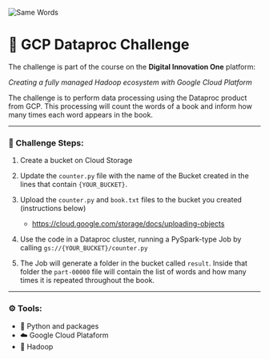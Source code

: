![Same Words](https://user-images.githubusercontent.com/57842220/126855264-8fdfcf81-765a-4169-a7b5-dd97cf0e6122.png)
# 📖 GCP Dataproc Challenge

The challenge is part of the course on the __Digital Innovation One__ platform:

*Creating a fully managed Hadoop ecosystem with Google Cloud Platform*

The challenge is to perform data processing using the Dataproc product from GCP. This processing will count the words of a book and inform how many times each word appears in the book.

---

### 📝 Challenge Steps:

1. Create a bucket on Cloud Storage
1. Update the ```counter.py``` file with the name of the Bucket created in the lines that contain ```{YOUR_BUCKET}```.
1. Upload the ```counter.py``` and ```book.txt``` files to the bucket you created (instructions below)
     - https://cloud.google.com/storage/docs/uploading-objects

1. Use the code in a Dataproc cluster, running a PySpark-type Job by calling ```gs://{YOUR_BUCKET}/counter.py```
1. The Job will generate a folder in the bucket called ```result```. Inside that folder the ```part-00000``` file will contain the list of words and how many times it is repeated throughout the book.

---

### ⚙️ Tools:

- 🐍 Python and packages
- ☁️ Google Cloud Plataform
- 🐘 Hadoop
